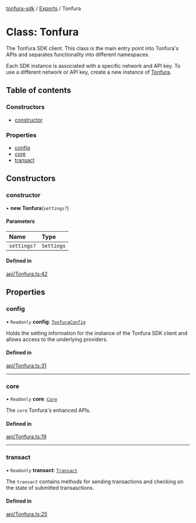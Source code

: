 [tonfura-sdk](../README.md) / [Exports](../modules.md) / Tonfura

# Class: Tonfura

The Tonfura SDK client. This class is the main entry point into Tonfura's
APIs and separates functionality into different namespaces.

Each SDK instance is associated with a specific network and API key. To use a
different network or API key, create a new instance of [Tonfura](Tonfura.md).

## Table of contents

### Constructors

- [constructor](Tonfura.md#constructor)

### Properties

- [config](Tonfura.md#config)
- [core](Tonfura.md#core)
- [transact](Tonfura.md#transact)

## Constructors

### constructor

• **new Tonfura**(`settings?`)

#### Parameters

| Name | Type |
| :------ | :------ |
| `settings?` | `Settings` |

#### Defined in

[api/Tonfura.ts:42](https://github.com/frigatebird-studio/tonfura-sdk/blob/d4abfff/src/api/Tonfura.ts#L42)

## Properties

### config

• `Readonly` **config**: [`TonfuraConfig`](TonfuraConfig.md)

Holds the setting information for the instance of the Tonfura SDK client
and allows access to the underlying providers.

#### Defined in

[api/Tonfura.ts:31](https://github.com/frigatebird-studio/tonfura-sdk/blob/d4abfff/src/api/Tonfura.ts#L31)

___

### core

• `Readonly` **core**: [`Core`](Core.md)

The `core` Tonfura's enhanced APIs.

#### Defined in

[api/Tonfura.ts:19](https://github.com/frigatebird-studio/tonfura-sdk/blob/d4abfff/src/api/Tonfura.ts#L19)

___

### transact

• `Readonly` **transact**: [`Transact`](Transact.md)

The `transact` contains methods for sending transactions and
checking on the state of submitted transasctions.

#### Defined in

[api/Tonfura.ts:25](https://github.com/frigatebird-studio/tonfura-sdk/blob/d4abfff/src/api/Tonfura.ts#L25)
